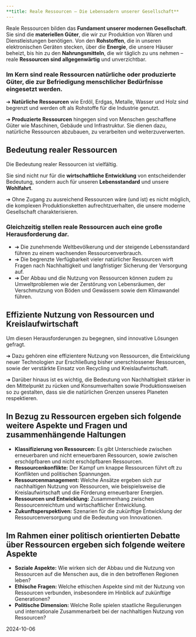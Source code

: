 ```yaml
---  
**title: Reale Ressourcen – Die Lebensadern unserer Gesellschaft**
---
```

Reale Ressourcen bilden das **Fundament unserer modernen Gesellschaft**. Sie sind die **materiellen Güter**, die wir zur Produktion von Waren und Dienstleistungen benötigen. Von den **Rohstoffen**, die in unseren elektronischen Geräten stecken, über die **Energie**, die unsere Häuser beheizt, bis hin zu den **Nahrungsmitteln**, die wir täglich zu uns nehmen – reale **Ressourcen sind allgegenwärtig** und unverzichtbar.

### Im Kern sind reale Ressourcen natürliche oder produzierte Güter, die zur Befriedigung menschlicher Bedürfnisse eingesetzt werden. 

➔ **Natürliche Ressourcen** wie Erdöl, Erdgas, Metalle, Wasser und Holz sind begrenzt und werden oft als Rohstoffe für die Industrie genutzt. 

➔ **Produzierte Ressourcen** hingegen sind von Menschen geschaffene Güter wie Maschinen, Gebäude und Infrastruktur. Sie dienen dazu, natürliche Ressourcen abzubauen, zu verarbeiten und weiterzuverwerten.

## Bedeutung realer Ressourcen

Die Bedeutung realer Ressourcen ist vielfältig. 

Sie sind nicht nur für die **wirtschaftliche Entwicklung** von entscheidender Bedeutung, sondern auch für unseren **Lebensstandard** und unsere **Wohlfahrt**. 

➔ Ohne Zugang zu ausreichend Ressourcen wäre (und ist) es nicht möglich, die komplexen Produktionsketten aufrechtzuerhalten, die unsere moderne Gesellschaft charakterisieren.

### Gleichzeitig stellen reale Ressourcen auch eine große Herausforderung dar. 

* ➔ Die zunehmende Weltbevölkerung und der steigende Lebensstandard führen zu einem wachsenden Ressourcenverbrauch.   
* ➔ Die begrenzte Verfügbarkeit vieler natürlicher Ressourcen wirft Fragen nach Nachhaltigkeit und langfristiger Sicherung der Versorgung auf.   
* ➔ Der Abbau und die Nutzung von Ressourcen können zudem zu Umweltproblemen wie der Zerstörung von Lebensräumen, der Verschmutzung von Böden und Gewässern sowie dem Klimawandel führen.

## Effiziente Nutzung von Ressourcen und Kreislaufwirtschaft

Um diesen Herausforderungen zu begegnen, sind innovative Lösungen gefragt. 

➔ Dazu gehören eine effizientere Nutzung von Ressourcen, die Entwicklung neuer Technologien zur Erschließung bisher unerschlossener Ressourcen, sowie der verstärkte Einsatz von Recycling und Kreislaufwirtschaft. 

➔ Darüber hinaus ist es wichtig, die Bedeutung von Nachhaltigkeit stärker in den Mittelpunkt zu rücken und Konsumverhalten sowie Produktionsweisen so zu gestalten, dass sie die natürlichen Grenzen unseres Planeten respektieren.

## In Bezug zu Ressourcen ergeben sich folgende weitere Aspekte und Fragen und zusammenhängende Haltungen

* **Klassifizierung von Ressourcen:** Es gibt Unterschiede zwischen erneuerbaren und nicht erneuerbaren Ressourcen, sowie zwischen erschöpfbaren und nicht erschöpfbaren Ressourcen.  
* **Ressourcenkonflikte:** Der Kampf um knappe Ressourcen führt oft zu Konflikten und politischen Spannungen.  
* **Ressourcenmanagement:** Welche Ansätze ergeben sich zur nachhaltigen Nutzung von Ressourcen, wie beispielsweise die Kreislaufwirtschaft und die Förderung erneuerbarer Energien.  
* **Ressourcen und Entwicklung:** Zusammenhang zwischen Ressourcenreichtum und wirtschaftlicher Entwicklung.  
* **Zukunftsperspektiven:** Szenarien für die zukünftige Entwicklung der Ressourcenversorgung und die Bedeutung von Innovationen.

## Im Rahmen einer politisch orientierten Debatte über Ressourcen ergeben sich folgende weitere Aspekte 

* **Soziale Aspekte:** Wie wirken sich der Abbau und die Nutzung von Ressourcen auf die Menschen aus, die in den betroffenen Regionen leben?  
* **Ethische Fragen:** Welche ethischen Aspekte sind mit der Nutzung von Ressourcen verbunden, insbesondere im Hinblick auf zukünftige Generationen?  
* **Politische Dimension:** Welche Rolle spielen staatliche Regulierungen und internationale Zusammenarbeit bei der nachhaltigen Nutzung von Ressourcen?

2024-10-06